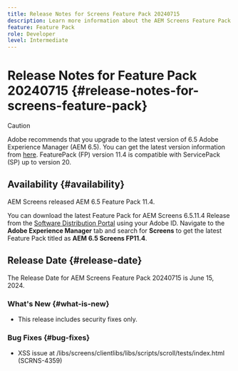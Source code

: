 ```yaml
---
title: Release Notes for Screens Feature Pack 20240715
description: Learn more information about the AEM Screens Feature Pack 20240715 that was released on June 15, 2024.
feature: Feature Pack
role: Developer
level: Intermediate
---
```

# Release Notes for Feature Pack 20240715 {#release-notes-for-screens-feature-pack}

 >[!CAUTION]
 >Adobe recommends that you upgrade to the latest version of 6.5 Adobe Experience Manager (AEM 6.5). You can get the latest version information from [here](https://experienceleague.adobe.com/en/docs/experience-manager-65/content/release-notes/release-notes).
 >FeaturePack (FP) version 11.4 is compatible with ServicePack (SP) up to version 20.
 

## Availability {#availability}

 AEM Screens released AEM 6.5 Feature Pack 11.4.

 You can download the latest Feature Pack for AEM Screens 6.5.11.4 Release from the [Software Distribution Portal](https://experience.adobe.com/#/downloads/content/software-distribution/en/aem.html) using your Adobe ID. Navigate to the **Adobe Experience Manager** tab and search for **Screens** to get the latest Feature Pack titled as **AEM 6.5 Screens FP11.4**.

## Release Date {#release-date}

 The Release Date for AEM Screens Feature Pack 20240715 is June 15, 2024.

### What's New {#what-is-new}

 * This release includes security fixes only.

### Bug Fixes {#bug-fixes}

* XSS issue at /libs/screens/clientlibs/libs/scripts/scroll/tests/index.html (SCRNS-4359)

